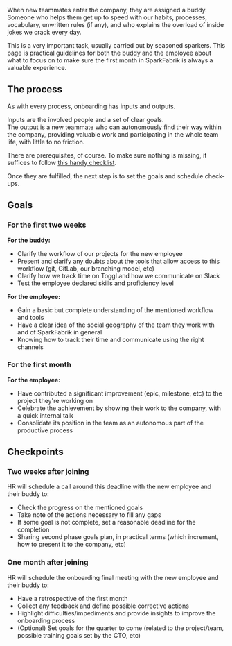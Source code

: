When new teammates enter the company, they are assigned a buddy. Someone who helps them get up to speed with our habits, processes, vocabulary, unwritten rules (if any), and who explains the overload of inside jokes we crack every day.

This is a very important task, usually carried out by seasoned sparkers. This page is practical guidelines for both the buddy and the employee about what to focus on to make sure the first month in SparkFabrik is always a valuable experience.

## The process

As with every process, onboarding has inputs and outputs.

Inputs are the involved people and a set of clear goals.  
The output is a new teammate who can autonomously find their way within the company, providing valuable work and participating in the whole team life, with little to no friction.

There are prerequisites, of course. To make sure nothing is missing, it suffices to follow [this handy checklist](../procedures/employee-onboarding.md).

Once they are fulfilled, the next step is to set the goals and schedule check-ups.

## Goals

### For the first two weeks

**For the buddy:**

* Clarify the workflow of our projects for the new employee
* Present and clarify any doubts about the tools that allow access to this workflow (git, GitLab, our branching model, etc)
* Clarify how we track time on Toggl and how we communicate on Slack
* Test the employee declared skills and proficiency level

**For the employee:**

* Gain a basic but complete understanding of the mentioned workflow and tools
* Have a clear idea of the social geography of the team they work with and of SparkFabrik in general
* Knowing how to track their time and communicate using the right channels

### For the first month

**For the employee:**

* Have contributed a significant improvement (epic, milestone, etc) to the project they're working on
* Celebrate the achievement by showing their work to the company, with a quick internal talk
* Consolidate its position in the team as an autonomous part of the productive process

## Checkpoints

### Two weeks after joining

HR will schedule a call around this deadline with the new employee and their buddy to:

* Check the progress on the mentioned goals
* Take note of the actions necessary to fill any gaps
* If some goal is not complete, set a reasonable deadline for the completion
* Sharing second phase goals plan, in practical terms (which increment, how to present it to the company, etc)

### One month after joining

HR will schedule the onboarding final meeting with the new employee and their buddy to:

* Have a retrospective of the first month
* Collect any feedback and define possible corrective actions
* Highlight difficulties/impediments and provide insights to improve the onboarding process
* (Optional) Set goals for the quarter to come (related to the project/team, possible training goals set by the CTO, etc)
